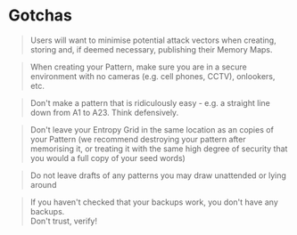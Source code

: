 # Gotchas

> Users will want to minimise potential attack vectors when creating, storing and, if deemed necessary, publishing their Memory Maps.

> When creating your Pattern, make sure you are in a secure environment with no cameras (e.g. cell phones, CCTV), onlookers, etc.

> Don't make a pattern that is ridiculously easy - e.g. a straight line down from A1 to A23. Think defensively.

> Don't leave your Entropy Grid in the same location as an copies of your Pattern (we recommend destroying your pattern after memorising it, or treating it with the same high degree of security that you would a full copy of your seed words)

> Do not leave drafts of any patterns you may draw unattended or lying around

> If you haven't checked that your backups work, you don't have any backups.<br>Don't trust, verify!
